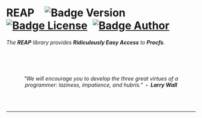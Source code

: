 
# REAP ![Badge Version] [![Badge License]][License] [![Badge Author]][Author]

*The **REAP** library provides **Ridiculously Easy Access** to **Procfs**.*

<br>
<br>
<br>

<div align = center>

*\"We will encourage you to develop the three great virtues of a* <br>
*programmer: laziness, impatience, and hubris.” **- Larry Wall**​*

</div>

<br>
<br>

---

<br>


<!----------------------------------------------------------------------------->


[Badge Version]: https://img.shields.io/badge/Version-0.0.1-darkgray?style=for-the-badge
[Badge License]: https://img.shields.io/badge/License-MIT-yellow.svg?style=for-the-badge
[Badge Author]: https://img.shields.io/badge/Author-Daniel_Walker-3fb950?style=for-the-badge

[Author]: https://github.com/nickeldan

[License]: LICENSE
